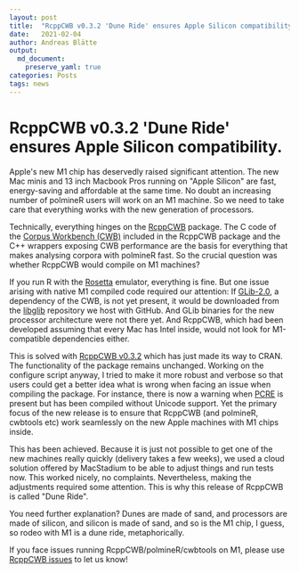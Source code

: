 ```yaml
---
layout: post
title:  "RcppCWB v0.3.2 'Dune Ride' ensures Apple Silicon compatibility. "
date:   2021-02-04
author: Andreas Blätte
output: 
  md_document:
    preserve_yaml: true
categories: Posts
tags: news
---
```


RcppCWB v0.3.2 'Dune Ride' ensures Apple Silicon compatibility.
===============================================================

Apple's new M1 chip has deservedly raised significant attention. The new Mac minis and 13 inch Macbook Pros running on "Apple Silicon" are fast, energy-saving and affordable at the same time. No doubt an increasing number of polmineR users will work on an M1 machine. So we need to take care that everything works with the new generation of processors.

Technically, everything hinges on the [RcppCWB](https://polmine.github.io/RcppCWB/) package. The C code of the [Corpus Workbench (CWB)](http://cwb.sourceforge.net/) included in the RcppCWB package and the C++ wrappers exposing CWB performance are the basis for everything that makes analysing corpora with polmineR fast. So the crucial question was whether RcppCWB would compile on M1 machines?

If you run R with the [Rosetta](https://en.wikipedia.org/wiki/Rosetta_(software)) emulator, everything is fine. But one issue arising with native M1 compiled code required our attention: If [GLib-2.0](https://developer.gnome.org/glib/), a dependency of the CWB, is not yet present, it would be downloaded from the [libglib](https://github.com/PolMine/libglib/) repository we host with GitHub. And GLib binaries for the new processor architecture were not there yet. And RcppCWB, which had been developed assuming that every Mac has Intel inside, would not look for M1-compatible dependencies either.

This is solved with [RcppCWB v0.3.2](https://CRAN.R-project.org/package=RcppCWB) which has just made its way to CRAN. The functionality of the package remains unchanged. Working on the configure script anyway, I tried to make it more robust and verbose so that users could get a better idea what is wrong when facing an issue when compiling the package. For instance, there is now a warning when [PCRE](https://www.pcre.org/) is present but has been compiled without Unicode support. Yet the primary focus of the new release is to ensure that RcppCWB (and polmineR, cwbtools etc) work seamlessly on the new Apple machines with M1 chips inside.

This has been achieved. Because it is just not possible to get one of the new machines really quickly (delivery takes a few weeks), we used a cloud solution offered by MacStadium to be able to adjust things and run tests now. This worked nicely, no complaints. Nevertheless, making the adjustments required some attention. This is why this release of RcppCWB is called "Dune Ride".

You need further explanation? Dunes are made of sand, and processors are made of silicon, and silicon is made of sand, and so is the M1 chip, I guess, so rodeo with M1 is a dune ride, metaphorically. 

If you face issues running RcppCWB/polmineR/cwbtools on M1, please use [RcppCWB issues](https://github.com/PolMine/RcppCWB/issues) to let us know!